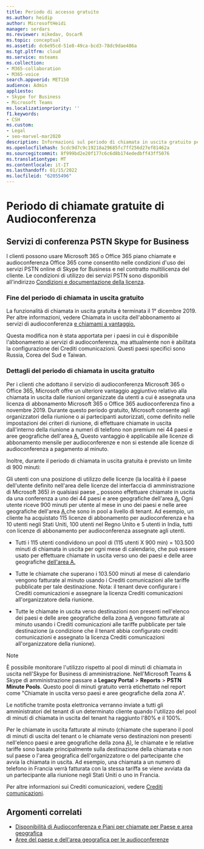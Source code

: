 ```yaml
---
title: Periodo di accesso gratuito
ms.author: heidip
author: MicrosoftHeidi
manager: serdars
ms.reviewer: mikedav, OscarR
ms.topic: conceptual
ms.assetid: dc6e95cd-51e8-49ca-bcd3-78dc9dae486a
ms.tgt.pltfrm: cloud
ms.service: msteams
ms.collection:
- M365-collaboration
- M365-voice
search.appverid: MET150
audience: Admin
appliesto:
- Skype for Business
- Microsoft Teams
ms.localizationpriority: ''
f1.keywords:
- CSH
ms.custom:
- Legal
- seo-marvel-mar2020
description: Informazioni sul periodo di chiamata in uscita gratuito per Microsoft 365 piano per chiamate Office 365 chiamate e Office 365 audioconferenza in Microsoft Teams.
ms.openlocfilehash: 5cdc9d7c9c19218a29685fc7ff256d27ef81462a
ms.sourcegitcommit: 8f999bd2e20f177c6c6d8b174ededbff43ff5076
ms.translationtype: MT
ms.contentlocale: it-IT
ms.lasthandoff: 01/15/2022
ms.locfileid: "62055496"
---
```

# <a name="audio-conferencing-complimentary-dial-out-period"></a>Periodo di chiamate gratuite di Audioconferenza

## <a name="skype-for-business-pstn-services"></a>Servizi di conferenza PSTN Skype for Business

I clienti possono usare Microsoft 365 o Office 365 piano chiamate e audioconferenza Office 365 come consentito nelle condizioni d'uso dei servizi PSTN online di Skype for Business e nel contratto multilicenza del cliente. Le condizioni di utilizzo dei servizi PSTN sono disponibili all'indirizzo [Condizioni e documentazione della licenza](http://www.microsoftvolumelicensing.com/DocumentSearch.aspx?Mode=2&amp;Keyword=PSTN).
  
### <a name="end-of-complimentary-dial-out-period"></a>Fine del periodo di chiamata in uscita gratuito

La funzionalità di chiamata in uscita gratuita è terminata il 1° dicembre 2019. Per altre informazioni, vedere Chiamata in uscita dell'abbonamento ai servizi di audioconferenza [e chiamami a vantaggio.](audio-conferencing-subscription-dial-out.md)

Questa modifica non è stata apportata per i paesi in cui è disponibile l'abbonamento ai servizi di audioconferenza, ma attualmente non è abilitata la configurazione dei Crediti comunicazioni. Questi paesi specifici sono Russia, Corea del Sud e Taiwan.

### <a name="complimentary-dial-out-period-details"></a>Dettagli del periodo di chiamata in uscita gratuito

Per i clienti che adottano il servizio di audioconferenza Microsoft 365 o Office 365, Microsoft offre un ulteriore vantaggio aggiuntivo relativo alla chiamata in uscita dalle riunioni organizzate da utenti a cui è assegnata una licenza di abbonamento Microsoft 365 o Office 365 audioconferenza fino a novembre 2019. Durante questo periodo gratuito, Microsoft consente agli organizzatori della riunione o ai partecipanti autorizzati, come definito nelle impostazioni dei criteri di riunione, di effettuare chiamate in uscita dall'interno della riunione a numeri di telefono non premium nei 44 paesi e aree geografiche dell'area [A.](audio-conferencing-zones.md) Questo vantaggio è applicabile alle licenze di abbonamento mensile per audioconferenze e non si estende alle licenze di audioconferenza a pagamento al minuto.

Inoltre, durante il periodo di chiamata in uscita gratuita è previsto un limite di 900 minuti:

Gli utenti con una posizione di utilizzo delle licenze (la località è il paese dell'utente definito nell'area delle licenze del interfaccia di amministrazione di Microsoft 365) _in_ qualsiasi paese _ possono effettuare chiamate in uscita da una conferenza a uno dei 44 paesi e aree geografiche dell'area [A.](audio-conferencing-zones.md) Ogni utente riceve 900 minuti per  utente al mese in uno dei paesi e nelle aree geografiche dell'area [A,](audio-conferencing-zones.md)che sono in pool a livello di tenant. Ad esempio, un cliente ha acquistato 115 licenze di abbonamento per audioconferenza e ha 10 utenti negli Stati Uniti, 100 utenti nel Regno Unito e 5 utenti in India, tutti con licenze di abbonamento per audioconferenza assegnate agli utenti.

- Tutti i 115 utenti condividono un pool di (115 utenti X 900 min) = 103.500 minuti di chiamata in uscita per ogni mese di calendario, che può essere usato per effettuare chiamate in uscita verso uno dei paesi e delle aree geografiche [dell'area A.](audio-conferencing-zones.md)

- Tutte le chiamate che superano i 103.500 minuti al mese di calendario vengono fatturate al minuto usando i Crediti comunicazioni alle tariffe pubblicate per tale destinazione. Nota: il tenant deve configurare i Crediti comunicazioni e assegnare la licenza Crediti comunicazioni all'organizzatore della riunione.

- Tutte le chiamate in uscita verso destinazioni non presenti nell'elenco dei paesi e delle aree geografiche della zona [A](audio-conferencing-zones.md) vengono fatturate al minuto usando i Crediti comunicazioni alle tariffe pubblicate per tale destinazione (a condizione che il tenant abbia configurato crediti comunicazioni e assegnato la licenza Crediti comunicazioni all'organizzatore della riunione).

> [!NOTE]
> È possibile monitorare l'utilizzo rispetto al pool di minuti di chiamata in uscita nell'Skype for Business di amministrazione. Nell'Microsoft Teams & Skype di amministrazione passare a **Legacy Portal**  >  **Reports**  >  **PSTN Minute Pools**. Questo pool di minuti gratuito verrà etichettato nel report come "Chiamate in uscita verso paesi e aree geografiche della zona A".

Le notifiche tramite posta elettronica verranno inviate a tutti gli amministratori del tenant di un determinato cliente quando l'utilizzo del pool di minuti di chiamata in uscita del tenant ha raggiunto l'80% e il 100%.

Per le chiamate in uscita fatturate al minuto (chiamate che superano il pool di minuti di uscita del tenant o le chiamate verso destinazioni non presenti nell'elenco paesi e aree geografiche della zona [A),](audio-conferencing-zones.md) le chiamate e le relative tariffe sono basate principalmente sulla destinazione della chiamata e non sul paese o l'area geografica dell'organizzatore o del partecipante che avvia la chiamata in uscita. Ad esempio, una chiamata a un numero di telefono in Francia verrà fatturata con la stessa tariffa se viene avviata da un partecipante alla riunione negli Stati Uniti o uno in Francia.

Per altre informazioni sui Crediti comunicazioni, vedere [Crediti comunicazioni](what-are-communications-credits.md).

## <a name="related-topics"></a>Argomenti correlati

- [Disponibilità di Audioconferenza e Piani per chiamate per Paese e area geografica](country-and-region-availability-for-audio-conferencing-and-calling-plans/country-and-region-availability-for-audio-conferencing-and-calling-plans.md)
- [Aree del paese e dell'area geografica per le audioconferenze](audio-conferencing-zones.md)
